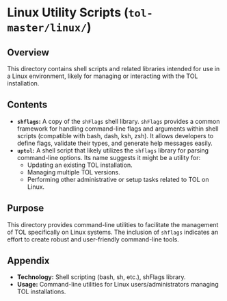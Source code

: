 # Linux Utility Scripts (`tol-master/linux/`)

## Overview

This directory contains shell scripts and related libraries intended for use in a Linux environment, likely for managing or interacting with the TOL installation.

## Contents

- **`shflags`:** A copy of the `shFlags` shell library. `shFlags` provides a common framework for handling command-line flags and arguments within shell scripts (compatible with bash, dash, ksh, zsh). It allows developers to define flags, validate their types, and generate help messages easily.
- **`uptol`:** A shell script that likely utilizes the `shflags` library for parsing command-line options. Its name suggests it might be a utility for:
    - Updating an existing TOL installation.
    - Managing multiple TOL versions.
    - Performing other administrative or setup tasks related to TOL on Linux.

## Purpose

This directory provides command-line utilities to facilitate the management of TOL specifically on Linux systems. The inclusion of `shflags` indicates an effort to create robust and user-friendly command-line tools.

## Appendix

- **Technology:** Shell scripting (bash, sh, etc.), shFlags library.
- **Usage:** Command-line utilities for Linux users/administrators managing TOL installations. 